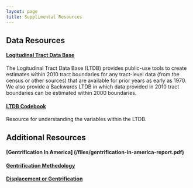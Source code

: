 ```yaml
---
layout: page
title: Supplimental Resources
---
```


## Data Resources
 
#### [Logitudinal Tract Data Base](https://s4.ad.brown.edu/projects/diversity/Researcher/Bridging.htm)

The Logitudinal Tract Data Base (LTDB) provides public-use tools to create estimates within 2010 tract boundaries for any tract-level data (from the census or other sources) that are available for prior years as early as 1970. We also provide a Backwards LTDB in which data provided in 2010 tract boundaries can be estimated within 2000 boundaries. 

#### [LTDB Codebook](/files/LTBD-codebook.pdf)

Resource for understanding the variables within the LTDB.

## Additional Resources

#### [Gentrification In America] (/files/gentrification-in-america-report.pdf)

#### [Gentrification Methedology](/files/gentrification-methodology.pdf)

#### [Displacement or Gentrification](/files/displacement-or-succession.pdf)
